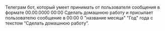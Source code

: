 Телеграм бот, который умеет  принимать от пользователя сообщения в формате 
00.00.0000 00:00 Сделать домашнюю работу и присылает пользователю сообщение в 
00:00 0 "название месяца" "Год" года с текстом “Сделать домашнюю работу”. 
